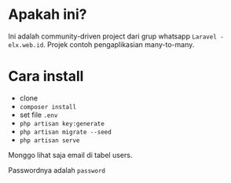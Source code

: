 # Apakah ini?

Ini adalah community-driven project dari grup whatsapp ```Laravel - elx.web.id```. Projek contoh pengaplikasian many-to-many.

# Cara install

- clone
- ```composer install```
- set file ```.env```
- ```php artisan key:generate```
- ```php artisan migrate --seed```
- ```php artisan serve```

Monggo lihat saja email di tabel users. 

Passwordnya adalah ```password```
